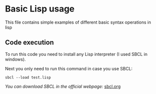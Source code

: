 # Basic Lisp usage
This file contains simple examples of different basic syntax operations in lisp

## Code execution
To run this code you need to install any Lisp interpreter (I used SBCL in windows).

Next you only need to run this command in case you use SBCL:
```
sbcl --load test.lisp
```

*You can download SBCL in the official webpage:* [sbcl.org](https://www.sbcl.org/platform-table.html)

